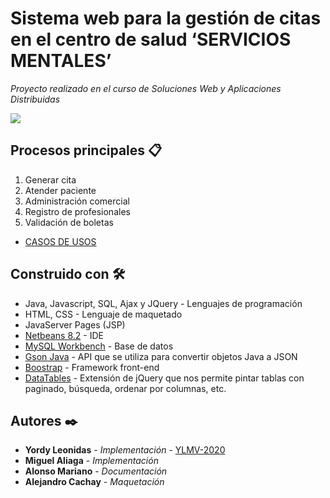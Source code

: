# Sistema web para la gestión de citas en el centro de salud ‘SERVICIOS MENTALES’

_Proyecto realizado en el curso de Soluciones Web y Aplicaciones Distribuidas_

 <img src="https://github.com/YLMV-2020/Servicios-Mentales/blob/main/screenshot/agendar_citas.png">

## Procesos principales 📋

<ol>
 <li>Generar cita</li>
 <li>Atender paciente</li>
 <li>Administración comercial</li>
 <li>Registro de profesionales</li>
 <li>Validación de boletas</li>
</ol>

* [CASOS DE USOS](https://github.com/YLMV-2020/Servicios-Mentales/tree/main/casos%20de%20usos)

## Construido con 🛠️

* Java, Javascript, SQL, Ajax y JQuery - Lenguajes de programación
* HTML, CSS - Lenguaje de maquetado
* JavaServer Pages (JSP)
* [Netbeans 8.2](https://www.oracle.com/technetwork/java/javase/downloads/jdk-netbeans-jsp-3413139-esa.html) - IDE
* [MySQL Workbench](https://www.mysql.com/products/workbench/) - Base de datos
* [Gson Java](https://github.com/google/gson) - API que se utiliza para convertir objetos Java a JSON
* [Boostrap](https://getbootstrap.com) - Framework front-end
* [DataTables](https://datatables.net/examples/index) - Extensión de jQuery que nos permite pintar tablas con paginado, búsqueda, ordenar por columnas, etc.

## Autores ✒️

* **Yordy Leonidas** - *Implementación* - [YLMV-2020](https://github.com/YLMV-2020)
* **Miguel Aliaga** - *Implementación*
* **Alonso Mariano** - *Documentación*
* **Alejandro Cachay** - *Maquetación*
